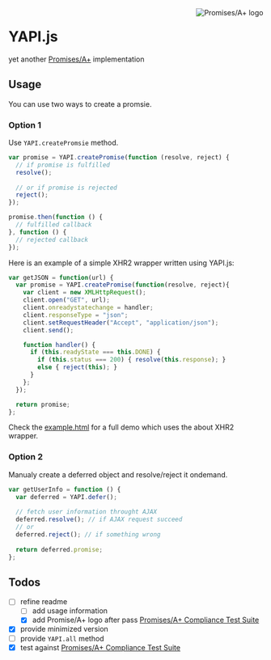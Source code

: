 <a href="https://promisesaplus.com/">
    <img src="https://promisesaplus.com/assets/logo-small.png" alt="Promises/A+ logo"
         title="Promises/A+ 1.0 compliant" align="right" />
</a>

# YAPI.js
yet another [Promises/A+](https://promisesaplus.com/) implementation

## Usage
You can use two ways to create a promsie.

### Option 1
Use `YAPI.createPromsie` method. 
```javascript
var promise = YAPI.createPromise(function (resolve, reject) {
  // if promise is fulfilled
  resolve();
  
  // or if promise is rejected
  reject();
});

promise.then(function () {
  // fulfilled callback
}, function () {
  // rejected callback
});
```
Here is an example of a simple XHR2 wrapper written using YAPI.js:
```javascript
var getJSON = function(url) {
  var promise = YAPI.createPromise(function(resolve, reject){
    var client = new XMLHttpRequest();
    client.open("GET", url);
    client.onreadystatechange = handler;
    client.responseType = "json";
    client.setRequestHeader("Accept", "application/json");
    client.send();

    function handler() {
      if (this.readyState === this.DONE) {
        if (this.status === 200) { resolve(this.response); }
        else { reject(this); }
      }
    };
  });

  return promise;
};
```
Check the [example.html](https://github.com/loveky/yapi.js/blob/master/example.html) for a full demo which uses the about XHR2 wrapper.

### Option 2
Manualy create a deferred object and resolve/reject it ondemand.
```javascript
var getUserInfo = function () {
  var deferred = YAPI.defer();
  
  // fetch user information throught AJAX
  deferred.resolve(); // if AJAX request succeed
  // or
  deferred.reject(); // if something wrong
  
  return deferred.promise;
};
```

## Todos
- [ ] refine readme
  - [ ] add usage information
  - [x] add Promise/A+ logo after pass [Promises/A+ Compliance Test Suite](https://github.com/promises-aplus/promises-tests)
- [x] provide minimized version
- [ ] provide `YAPI.all` method
- [x] test against [Promises/A+ Compliance Test Suite](https://github.com/promises-aplus/promises-tests)
